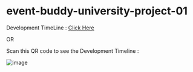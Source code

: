 # event-buddy-university-project-01

Development TimeLine : [Click Here](https://trello.com/b/JErSgblk) <br />

OR

Scan this QR code to see the Development Timeline :

![image](https://user-images.githubusercontent.com/78687135/190845641-18d0279b-9380-4478-aa62-2b554ef9f45e.png)

